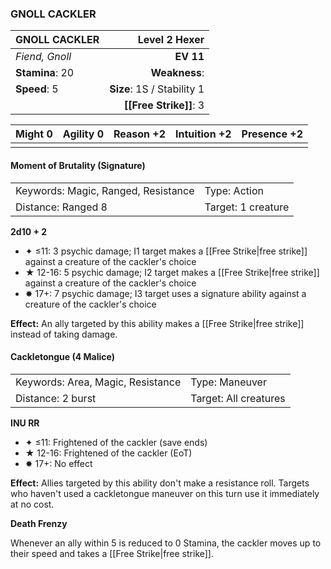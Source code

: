 ### GNOLL CACKLER

| GNOLL CACKLER   |          **Level 2 Hexer** |
| :-------------- | -------------------------: |
| *Fiend, Gnoll*  |                  **EV 11** |
| **Stamina**: 20 |              **Weakness**: |
| **Speed**: 5    | **Size**: 1S / Stability 1 |
|                 |     **[[Free Strike]]**: 3 |

| **Might** 0 | **Agility** 0 | **Reason** +2 | **Intuition** +2 | **Presence** +2 |
| ----------- | ------------- | ------------- | ---------------- | --------------- |
|             |               |               |                  |                 |

#### Moment of Brutality (Signature)

|                                     |                    |
| :---------------------------------- | :----------------- |
| Keywords: Magic, Ranged, Resistance | Type: Action       |
| Distance: Ranged 8                  | Target: 1 creature |

**2d10 + 2**

- ✦ ≤11: 3 psychic damage; I1 target makes a [[Free Strike|free strike]] against a creature of the cackler's choice
- ★ 12-16: 5 psychic damage; I2 target makes a [[Free Strike|free strike]] against a creature of the cackler's choice
- ✸ 17+: 7 psychic damage; I3 target uses a signature ability against a creature of the cackler's choice

**Effect:** An ally targeted by this ability makes a [[Free Strike|free strike]] instead of taking damage.

#### Cackletongue (4 Malice)

|                                   |                       |
| :-------------------------------- | :-------------------- |
| Keywords: Area, Magic, Resistance | Type: Maneuver        |
| Distance: 2 burst                 | Target: All creatures |

**INU RR**

- ✦ ≤11: Frightened of the cackler (save ends)
- ★ 12-16: Frightened of the cackler (EoT)
- ✸ 17+: No effect

**Effect:** Allies targeted by this ability don't make a resistance roll. Targets who haven't used a cackletongue maneuver on this turn use it immediately at no cost.

**Death Frenzy**

Whenever an ally within 5 is reduced to 0 Stamina, the cackler moves up to their speed and takes a [[Free Strike|free strike]].
